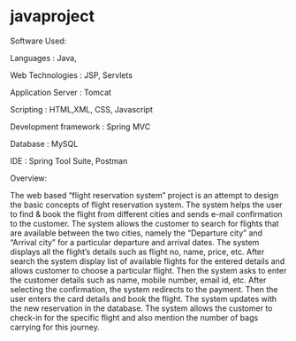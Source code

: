 # javaproject

Software Used:

Languages : Java,

Web Technologies : JSP, Servlets

Application Server : Tomcat

Scripting : HTML,XML, CSS, Javascript

Development framework : Spring MVC

Database : MySQL

IDE : Spring Tool Suite, Postman

Overview:

The web based “flight reservation system” project is an attempt to design the basic concepts of
flight reservation system. The system helps the user to find & book the flight from different cities
and sends e-mail confirmation to the customer.
The system allows the customer to search for flights that are available between the two cities,
namely the “Departure city” and “Arrival city” for a particular departure and arrival dates. The
system displays all the flight’s details such as flight no, name, price, etc.
After search the system display list of available flights for the entered details and allows customer
to choose a particular flight. Then the system asks to enter the customer details such as name,
mobile number, email id, etc.
After selecting the confirmation, the system redirects to the payment. Then the user enters the card
details and book the flight. The system updates with the new reservation in the database. The
system allows the customer to check-in for the specific flight and also mention the number of bags
carrying for this journey.
